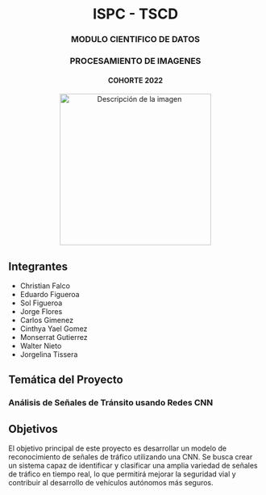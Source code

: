 <div align="center">
  <h1>ISPC - TSCD </h1>
 
  <h3>MODULO CIENTIFICO DE DATOS</h3>
  <h3>PROCESAMIENTO DE IMAGENES</h3>
  <h4>COHORTE 2022</h4>
  <img src="img/IA.png" alt="Descripción de la imagen" width="300"/>
</div>

## Integrantes
- Christian Falco  
- Eduardo Figueroa  
- Sol Figueroa  
- Jorge Flores  
- Carlos Gimenez  
- Cinthya Yael Gomez  
- Monserrat Gutierrez  
- Walter Nieto  
- Jorgelina Tissera  

## Temática del Proyecto

### 
### Análisis de Señales de Tránsito usando Redes CNN

## Objetivos
El objetivo principal de este proyecto es desarrollar un modelo de reconocimiento de señales de tráfico utilizando una CNN. Se busca crear un sistema capaz de identificar y clasificar una amplia variedad de señales de tráfico en tiempo real, lo que permitirá mejorar la seguridad vial y contribuir al desarrollo de vehículos autónomos más seguros.


